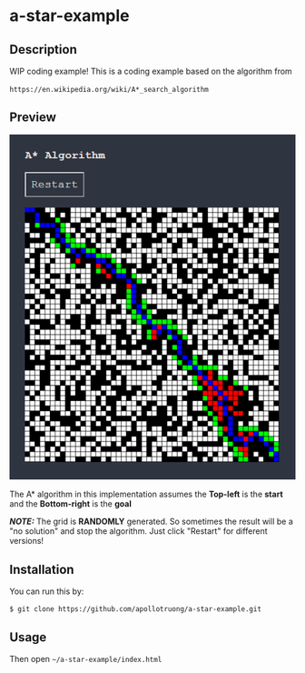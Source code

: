 # a-star-example

## Description
WIP coding example!
This is a coding example based on the algorithm from 

`https://en.wikipedia.org/wiki/A*_search_algorithm`

## Preview

![example](example.PNG)

The A* algorithm in this implementation assumes the **Top-left** is the **start** and the **Bottom-right** is the **goal**

***NOTE:*** The grid is **RANDOMLY** generated. So sometimes the result will be a "no solution" and stop the algorithm. Just click "Restart" for different versions!

## Installation
You can run this by:
```
$ git clone https://github.com/apollotruong/a-star-example.git
```
## Usage
Then open `~/a-star-example/index.html`


